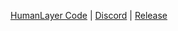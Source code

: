 [HumanLayer Code](https://humanlayer.dev/code) | [Discord](https://humanlayer.dev/discord) | [Release](https://github.com/humanlayer/humanlayer/releases)

